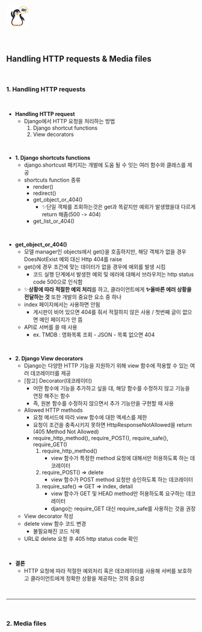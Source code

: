 ## ![펭귄](template_view_routing.assets/펭귄.png)

<br>

## Handling HTTP requests & Media files

<br>

### 1.  Handling HTTP requests

<br>

* **Handling HTTP request**
  * Django에서 HTTP 요청을 처리하는 방법
    1. Django shortcut functions
    2. View decorators

<br>

* **1. Django shortcuts functions**
  * django.shortcust 패키지는 개발에 도움 될 수 잇는 여러 함수와 클래스를 제공
  * shortcuts function 종류
    * render()
    * redirect()
    * get_object_or_404()
      * ✨단일 객체를 조회하는것은 get과 똑같지만 예외가 발생했을대 다르게 return 해줌(500 -> 404)
    * get_list_or_404()

<br>

* **get_object_or_404()**
  * 모델 manager인 objects에서 get()을 호출하지만, 해당 객체가 없을 경우 DoesNotExist 예외 대신 Http 404를 raise
  * get()에 경우 조건에 맞는 데이터가 없을 경우에 예외를 발생 시킴
    * 코드 실행 단계에서 발생한 예외 및 에러에 대해서 브라우저는 http status code 500으로 인식함
  * ✨**상황에 따라 적절한 예외 처리**를 하고, 클라이언트에게 **✨올바른 에러 상황을 전달하는 것** 또한 개발의 중요한 요소 중 하나
  * index 페이지에서는 사용하면 안됨
    * 게시판이 비어 있으면 404를 줘서 적절하지 않은 사용 / 첫번째 글이 없으면 메인 페이지가 안 뜸
  * API로 서버를 쓸 때 사용 
    * ex. TMDB : 영화목록 조회 - JSON - 목록 없으면 404

<br>

* **2. Django View decorators**
  * Django는 다양한 HTTP 기능을 지원하기 위해 view 함수에 적용할 수 있는 여러 데코레이터를 제공
  * [참고] Decorator(데코레이터)
    * 어떤 함수에 기능을 추가하고 싶을 대, 해당 함수를 수정하지 않고 기능을 연장 해주는 함수
    * 즉, 원본 함수를 수정하지 않으면서 추가 기능만을 구현할 때 사용
  * Allowed HTTP methods
    * 요청 메서드에 따라 view 함수에 대한 엑세스를 제한
    * 요청이 조건을 충족시키지 못하면 HttpResponseNotAllowed을 return (405 Method Not Allowed)
    * require_http_method(), require_POST(), require_safe(), require_GET()
      1. require_http_method()
         * view 함수가 특정한 method 요청에 대해서만 허용하도록 하는 데코레이터
      2. require_POST() => delete
         * view 함수가 POST method 요청만 승인하도록 하는 데코레이터
      3. require_safe() => GET => index, detail
         * view 함수가 GET 및 HEAD method만 허용하도록 요구하는 데코레이터
         * django는 require_GET 대신 require_safe를 사용하는 것을 권장	
  * View decorator 작성
  * delete view 함수 코드 변경
    * 불필요해진 코드 삭제
  * URL로 delete 요청 후 405 http status code 확인

<br>

* **결론**
  * HTTP 요청에 따라 적절한 예외처리 혹은 데코레이터를 사용해 서버를 보호하고 클라이언트에게 정확한 상황을 제공하는 것의 중요성

<br>

---

<br>

### 2. Media files

<br><br><br><br><br><br><br><br>

